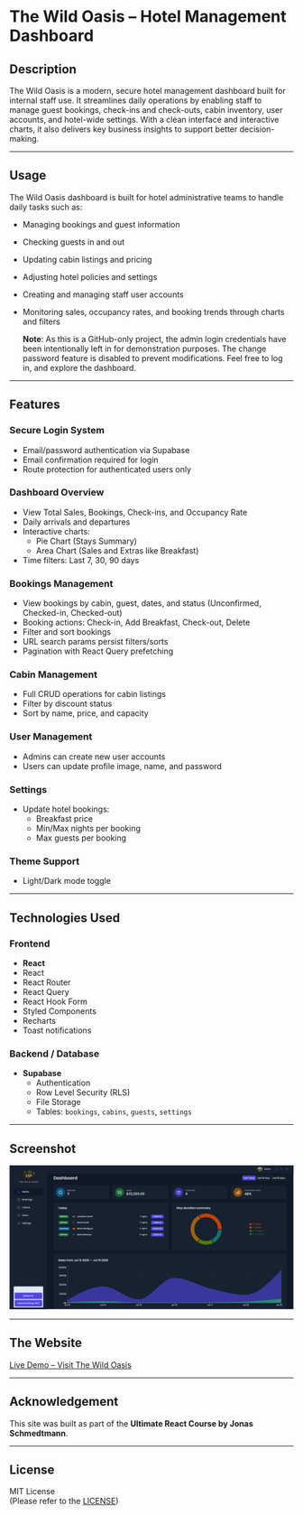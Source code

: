 # The Wild Oasis – Hotel Management Dashboard

## Description

The Wild Oasis is a modern, secure hotel management dashboard built for internal staff use. It streamlines daily operations by enabling staff to manage guest bookings, check-ins and check-outs, cabin inventory, user accounts, and hotel-wide settings. With a clean interface and interactive charts, it also delivers key business insights to support better decision-making.

---

## Usage

The Wild Oasis dashboard is built for hotel administrative teams to handle daily tasks such as:

- Managing bookings and guest information
- Checking guests in and out
- Updating cabin listings and pricing
- Adjusting hotel policies and settings
- Creating and managing staff user accounts
- Monitoring sales, occupancy rates, and booking trends through charts and filters

  **Note**: As this is a GitHub-only project, the admin login credentials have been intentionally left in for demonstration purposes. The change password feature is disabled to prevent modifications. Feel free to log in, and explore the dashboard.

---

## Features

### Secure Login System

- Email/password authentication via Supabase
- Email confirmation required for login
- Route protection for authenticated users only

### Dashboard Overview

- View Total Sales, Bookings, Check-ins, and Occupancy Rate
- Daily arrivals and departures
- Interactive charts:
  - Pie Chart (Stays Summary)
  - Area Chart (Sales and Extras like Breakfast)
- Time filters: Last 7, 30, 90 days

### Bookings Management

- View bookings by cabin, guest, dates, and status (Unconfirmed, Checked-in, Checked-out)
- Booking actions: Check-in, Add Breakfast, Check-out, Delete
- Filter and sort bookings
- URL search params persist filters/sorts
- Pagination with React Query prefetching

### Cabin Management

- Full CRUD operations for cabin listings
- Filter by discount status
- Sort by name, price, and capacity

### User Management

- Admins can create new user accounts
- Users can update profile image, name, and password

### Settings

- Update hotel bookings:
  - Breakfast price
  - Min/Max nights per booking
  - Max guests per booking

### Theme Support

- Light/Dark mode toggle

---

## Technologies Used

### Frontend

- **React**
- React
- React Router
- React Query
- React Hook Form
- Styled Components
- Recharts
- Toast notifications

### Backend / Database

- **Supabase**
  - Authentication
  - Row Level Security (RLS)
  - File Storage
  - Tables: `bookings`, `cabins`, `guests`, `settings`

---

## Screenshot

![Dashboard Screenshot](./screenshot-of-project.png)

---

## The Website

[Live Demo – Visit The Wild Oasis](https://www.thewildoasis.xyz)

---

## Acknowledgement

This site was built as part of the **Ultimate React Course by Jonas Schmedtmann**.

---

## License

MIT License  
(Please refer to the [LICENSE](./LICENSE))
